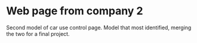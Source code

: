# Web page from company 2
 Second model of car use control page.
Model that most identified, merging the two for a final project.
